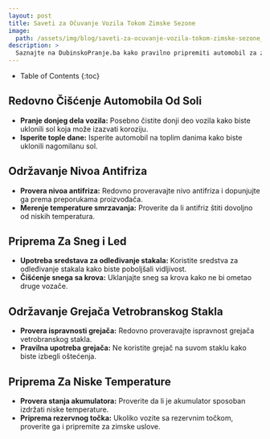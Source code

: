 ```yaml
---
layout: post
title: Saveti za Očuvanje Vozila Tokom Zimske Sezone
image: 
  path: /assets/img/blog/saveti-za-ocuvanje-vozila-tokom-zimske-sezone_dubinsko-pranje-ba.png
description: >
  Saznajte na DubinskoPranje.ba kako pravilno pripremiti automobil za zimske uslove. Saveti za čišćenje od soli, održavanje toplote i bezbednost na zimskim putevima.
---
```



- Table of Contents
{:toc}


## Redovno Čišćenje Automobila Od Soli

- **Pranje donjeg dela vozila:** Posebno čistite donji deo vozila kako biste uklonili sol koja može izazvati koroziju.
- **Isperite tople dane:** Isperite automobil na toplim danima kako biste uklonili nagomilanu sol.

## Održavanje Nivoa Antifriza

- **Provera nivoa antifriza:** Redovno proveravajte nivo antifriza i dopunjujte ga prema preporukama proizvođača.
- **Merenje temperature smrzavanja:** Proverite da li antifriz štiti dovoljno od niskih temperatura.

## Priprema Za Sneg i Led

- **Upotreba sredstava za odleđivanje stakala:** Koristite sredstva za odleđivanje stakala kako biste poboljšali vidljivost.
- **Čišćenje snega sa krova:** Uklanjajte sneg sa krova kako ne bi ometao druge vozače.

## Održavanje Grejača Vetrobranskog Stakla

- **Provera ispravnosti grejača:** Redovno proveravajte ispravnost grejača vetrobranskog stakla.
- **Pravilna upotreba grejača:** Ne koristite grejač na suvom staklu kako biste izbegli oštećenja.

## Priprema Za Niske Temperature

- **Provera stanja akumulatora:** Proverite da li je akumulator sposoban izdržati niske temperature.
- **Priprema rezervnog točka:** Ukoliko vozite sa rezervnim točkom, proverite ga i pripremite za zimske uslove.